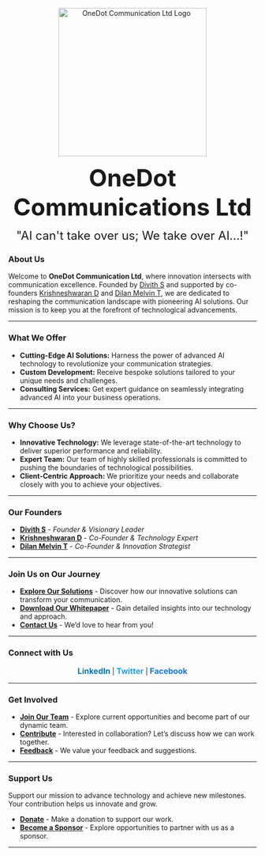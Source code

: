 <p align="center">
  <img src="https://i.ibb.co/RgN0MXR/Artboard-1-100.jpg" alt="OneDot Communication Ltd Logo" width="300"/>
</p>

<p align="center"> <span style="font-size: 48px; font-weight: bold;">OneDot Communications Ltd</span> </p> <p align="center"> <span style="font-size: 24px;">"AI can't take over us; We take over AI...!"</span> </p>

### **About Us**

Welcome to **OneDot Communication Ltd**, where innovation intersects with communication excellence. Founded by [Divith S](#) and supported by co-founders [Krishneshwaran D](#) and [Dilan Melvin T](#), we are dedicated to reshaping the communication landscape with pioneering AI solutions. Our mission is to keep you at the forefront of technological advancements.

---

### **What We Offer**

- **Cutting-Edge AI Solutions:** Harness the power of advanced AI technology to revolutionize your communication strategies.
- **Custom Development:** Receive bespoke solutions tailored to your unique needs and challenges.
- **Consulting Services:** Get expert guidance on seamlessly integrating advanced AI into your business operations.

---

### **Why Choose Us?**

- **Innovative Technology:** We leverage state-of-the-art technology to deliver superior performance and reliability.
- **Expert Team:** Our team of highly skilled professionals is committed to pushing the boundaries of technological possibilities.
- **Client-Centric Approach:** We prioritize your needs and collaborate closely with you to achieve your objectives.

---

### **Our Founders**

- **[Divith S](#)** - *Founder & Visionary Leader*
- **[Krishneshwaran D](#)** - *Co-Founder & Technology Expert*
- **[Dilan Melvin T](#)** - *Co-Founder & Innovation Strategist*

---

### **Join Us on Our Journey**

- **[Explore Our Solutions](#)** - Discover how our innovative solutions can transform your communication.
- **[Download Our Whitepaper](#)** - Gain detailed insights into our technology and approach.
- **[Contact Us](mailto:info@onedotcommunication.com)** - We’d love to hear from you!

---

### **Connect with Us**

<p align="center">
  <a href="https://www.linkedin.com/company/onedot-communication" target="_blank" style="text-decoration: none; color: #0077b5; font-weight: bold; font-size: 16px;">LinkedIn</a> |
  <a href="https://twitter.com/OneDotComm" target="_blank" style="text-decoration: none; color: #1da1f2; font-weight: bold; font-size: 16px;">Twitter</a> |
  <a href="https://www.facebook.com/OneDotCommunication" target="_blank" style="text-decoration: none; color: #1877f2; font-weight: bold; font-size: 16px;">Facebook</a>
</p>

---

### **Get Involved**

- **[Join Our Team](https://t.me/ninjaonsteroids)** - Explore current opportunities and become part of our dynamic team.
- **[Contribute](#)** - Interested in collaboration? Let’s discuss how we can work together.
- **[Feedback](mailto:onedotcommunications@gmail.com)** - We value your feedback and suggestions.

---

### **Support Us**

Support our mission to advance technology and achieve new milestones. Your contribution helps us innovate and grow.

- **[Donate](#)** - Make a donation to support our work.
- **[Become a Sponsor](#)** - Explore opportunities to partner with us as a sponsor.

---

